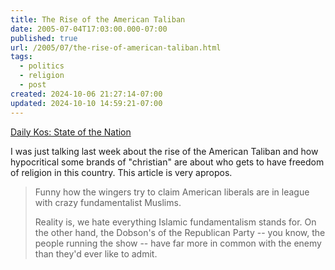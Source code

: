 ```yaml
---
title: The Rise of the American Taliban
date: 2005-07-04T17:03:00.000-07:00
published: true
url: /2005/07/the-rise-of-american-taliban.html
tags:
  - politics
  - religion
  - post
created: 2024-10-06 21:27:14-07:00
updated: 2024-10-10 14:59:21-07:00
---
```


[Daily Kos: State of the Nation](https://www.dailykos.com/ "Daily Kos: State of the Nation")  
  
I was just talking last week about the rise of the American Taliban and how hypocritical some brands of "christian" are about who gets to have freedom of religion in this country. This article is very apropos.  
  

>   
> Funny how the wingers try to claim American liberals are in league with crazy fundamentalist Muslims.  
>   
> Reality is, we hate everything Islamic fundamentalism stands for. On the other hand, the Dobson's of the Republican Party -- you know, the people running the show -- have far more in common with the enemy than they'd ever like to admit.